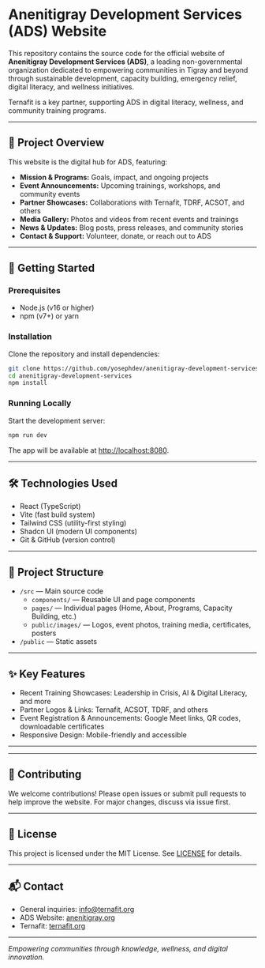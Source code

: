 
# Anenitigray Development Services (ADS) Website

This repository contains the source code for the official website of **Anenitigray Development Services (ADS)**, a leading non-governmental organization dedicated to empowering communities in Tigray and beyond through sustainable development, capacity building, emergency relief, digital literacy, and wellness initiatives.

Ternafit is a key partner, supporting ADS in digital literacy, wellness, and community training programs.

---

## 🌟 Project Overview

This website is the digital hub for ADS, featuring:

- **Mission & Programs:** Goals, impact, and ongoing projects
- **Event Announcements:** Upcoming trainings, workshops, and community events
- **Partner Showcases:** Collaborations with Ternafit, TDRF, ACSOT, and others
- **Media Gallery:** Photos and videos from recent events and trainings
- **News & Updates:** Blog posts, press releases, and community stories
- **Contact & Support:** Volunteer, donate, or reach out to ADS

---

## 🚀 Getting Started

### Prerequisites

- Node.js (v16 or higher)
- npm (v7+) or yarn

### Installation

Clone the repository and install dependencies:

```bash
git clone https://github.com/yosephdev/anenitigray-development-services
cd anenitigray-development-services
npm install
```

### Running Locally

Start the development server:

```bash
npm run dev
```

The app will be available at [http://localhost:8080](http://localhost:8080).

---

## 🛠️ Technologies Used

- React (TypeScript)
- Vite (fast build system)
- Tailwind CSS (utility-first styling)
- Shadcn UI (modern UI components)
- Git & GitHub (version control)

---

## 📁 Project Structure

- `/src` — Main source code
  - `components/` — Reusable UI and page components
  - `pages/` — Individual pages (Home, About, Programs, Capacity Building, etc.)
  - `public/images/` — Logos, event photos, training media, certificates, posters
- `/public` — Static assets

---

## ✨ Key Features

- Recent Training Showcases: Leadership in Crisis, AI & Digital Literacy, and more
- Partner Logos & Links: Ternafit, ACSOT, TDRF, and others
- Event Registration & Announcements: Google Meet links, QR codes, downloadable certificates
- Responsive Design: Mobile-friendly and accessible

---

---

## 🤝 Contributing

We welcome contributions! Please open issues or submit pull requests to help improve the website. For major changes, discuss via issue first.

---

## 📜 License

This project is licensed under the MIT License. See [LICENSE](LICENSE) for details.

---

## 📬 Contact

- General inquiries: [info@ternafit.org](mailto:info@ternafit.org)
- ADS Website: [anenitigray.org](https://anenitigray.org)
- Ternafit: [ternafit.org](https://ternafit.org)

---

_Empowering communities through knowledge, wellness, and digital innovation._
